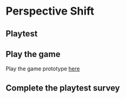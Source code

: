 # Perspective Shift
## Playtest

## Play the game 
Play the game prototype [here](../prototype/TwineGamePrototype.html)

## Complete the playtest survey 
